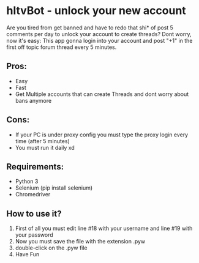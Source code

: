 # hltvBot - unlock your new account
Are you tired from get banned and have to redo that shi* of post 5 comments per day to unlock your account to create threads? Dont worry, now it's easy: This app gonna login into your account and post "+1" in the first off topic forum thread every 5 minutes.


## Pros:
* Easy
* Fast
* Get Multiple accounts that can create Threads and dont worry about bans anymore


## Cons:
* If your PC is under proxy config you must type the proxy login every time (after 5 minutes)
* You must run it daily xd

## Requirements:
* Python 3
* Selenium (pip install selenium)
* Chromedriver


## How to use it?
1. First of all you must edit line #18 with your username and line #19 with your password
2. Now you must save the file with the extension .pyw
3. double-click on the .pyw file
4. Have Fun
